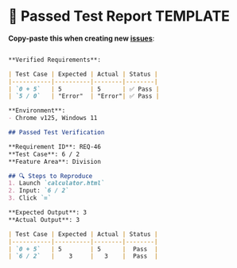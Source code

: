 # 🐞 Passed Test Report TEMPLATE
**Copy-paste this when creating new [issues](https://github.com/PLP-Database-DEPT/swt-01/issues)**:

```markdown

**Verified Requirements**:  

| Test Case | Expected | Actual | Status |  
|-----------|----------|--------|--------|  
| `0 + 5`   | 5        | 5      | ✅ Pass |  
| `5 / 0`   | "Error"  | "Error"| ✅ Pass |  

**Environment**:  
- Chrome v125, Windows 11  

## Passed Test Verification

**Requirement ID**: REQ-46  
**Test Case**: 6 / 2  
**Feature Area**: Division

## 🔍 Steps to Reproduce  
1. Launch `calculator.html`  
2. Input: `6 / 2`  
3. Click `=`  

**Expected Output**: 3
**Actual Output**: 3

| Test Case | Expected | Actual | Status |  
|-----------|----------|--------|--------|  
| `0 + 5`   | 5        | 5      |  Pass  |  
| `6 / 2`   |    3     |   3    |  Pass  |
